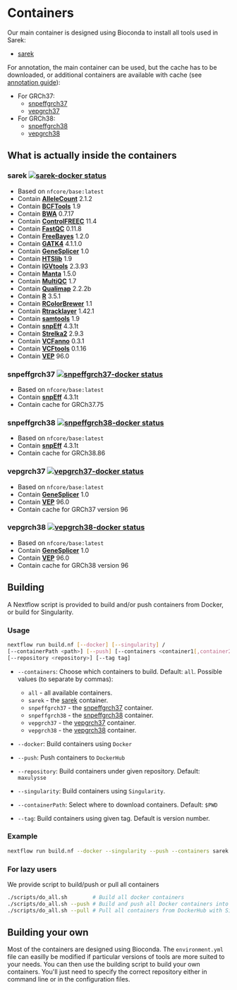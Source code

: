# Containers

Our main container is designed using Bioconda to install all tools used in Sarek:
- [sarek](#sarek-)

For annotation, the main container can be used, but the cache has to be downloaded, or additional containers are available with cache (see [annotation guide](ANNOTATION.md)):
- For GRCh37:
  - [snpeffgrch37](#snpeffgrch37-)
  - [vepgrch37](#vepgrch37-)
- For GRCh38:
  - [snpeffgrch38](#snpeffgrch38-)
  - [vepgrch38](#vepgrch38-)

## What is actually inside the containers


### sarek [![sarek-docker status][sarek-docker-badge]][sarek-docker-link]

- Based on `nfcore/base:latest`
- Contain **[AlleleCount][allelecount-link]** 2.1.2
- Contain **[BCFTools][bcftools-link]** 1.9
- Contain **[BWA][bwa-link]** 0.7.17
- Contain **[ControlFREEC][controlfreec-link]** 11.4
- Contain **[FastQC][fastqc-link]** 0.11.8
- Contain **[FreeBayes][freebayes-link]** 1.2.0
- Contain **[GATK4][gatk4-link]** 4.1.1.0
- Contain **[GeneSplicer][genesplicer-link]** 1.0
- Contain **[HTSlib][htslib-link]** 1.9
- Contain **[IGVtools][igvtools-link]** 2.3.93
- Contain **[Manta][manta-link]** 1.5.0
- Contain **[MultiQC][multiqc-link]** 1.7
- Contain **[Qualimap][qualimap-link]** 2.2.2b
- Contain **[R][r-link]** 3.5.1
- Contain **[RColorBrewer][rcolorbrewer-link]** 1.1
- Contain **[Rtracklayer][rtracklayer-link]** 1.42.1
- Contain **[samtools][samtools-link]** 1.9
- Contain **[snpEff][snpeff-link]** 4.3.1t
- Contain **[Strelka2][strelka-link]** 2.9.3
- Contain **[VCFanno][vcfanno-link]** 0.3.1
- Contain **[VCFtools][vcftools-link]** 0.1.16
- Contain **[VEP][vep-link]** 96.0

### snpeffgrch37 [![snpeffgrch37-docker status][snpeffgrch37-docker-badge]][snpeffgrch37-docker-link]

- Based on `nfcore/base:latest`
- Contain **[snpEff][snpeff-link]** 4.3.1t
- Contain cache for GRCh37.75

### snpeffgrch38 [![snpeffgrch38-docker status][snpeffgrch38-docker-badge]][snpeffgrch38-docker-link]

- Based on `nfcore/base:latest`
- Contain **[snpEff][snpeff-link]** 4.3.1t
- Contain cache for GRCh38.86

### vepgrch37 [![vepgrch37-docker status][vepgrch37-docker-badge]][vepgrch37-docker-link]

- Based on `nfcore/base:latest`
- Contain **[GeneSplicer][genesplicer-link]** 1.0
- Contain **[VEP][vep-link]** 96.0
- Contain cache for GRCh37 version 96

### vepgrch38 [![vepgrch38-docker status][vepgrch38-docker-badge]][vepgrch38-docker-link]

- Based on `nfcore/base:latest`
- Contain **[GeneSplicer][genesplicer-link]** 1.0
- Contain **[VEP][vep-link]** 96.0
- Contain cache for GRCh38 version 96

## Building

A Nextflow script is provided to build and/or push containers from Docker, or build for Singularity.

### Usage

```bash
nextflow run build.nf [--docker] [--singularity] /
[--containerPath <path>] [--push] [--containers <container1[,container2..]>] /
[--repository <repository>] [--tag tag]
```

- `--containers`: Choose which containers to build.
Default: `all`.
Possible values (to separate by commas):
  - `all` -  all available containers.
  - `sarek` - the [sarek](#sarek-) container.
  - `snpeffgrch37` - the [snpeffgrch37](#snpeffgrch37-) container.
  - `snpeffgrch38` - the [snpeffgrch38](#snpeffgrch38-) container.
  - `vepgrch37` - the [vepgrch37](#vepgrch37-) container.
  - `vepgrch38` - the [vepgrch38](#vepgrch38-) container.

- `--docker`: Build containers using `Docker`
- `--push`: Push containers to `DockerHub`
- `--repository`: Build containers under given repository.
Default: `maxulysse`
- `--singularity`: Build containers using `Singularity`.
- `--containerPath`: Select where to download containers.
Default: `$PWD`
- `--tag`: Build containers using given tag.
Default is version number.

### Example

```bash
nextflow run build.nf --docker --singularity --push --containers sarek
```

### For lazy users
We provide script to build/push or pull all containers
```bash
./scripts/do_all.sh        # Build all docker containers
./scripts/do_all.sh --push # Build and push all Docker containers into DockerHub
./scripts/do_all.sh --pull # Pull all containers from DockerHub with Singularity
```

## Building your own
Most of the containers are designed using Bioconda.
The `environment.yml` file can easilly be modified if particular versions of tools are more suited to your needs.
You can then use the building script to build your own containers.
You'll just need to specify the correct repository either in command line or in the configuration files.

[allelecount-link]: https://github.com/cancerit/alleleCount
[bcftools-link]: https://github.com/samtools/bcftools
[bwa-link]: https://github.com/lh3/bwa
[controlfreec-link]: https://github.com/BoevaLab/FREEC/
[fastqc-link]: http://www.bioinformatics.babraham.ac.uk/projects/fastqc/
[freebayes-link]: https://github.com/ekg/freebayes
[gatk4-link]: https://github.com/broadinstitute/gatk
[genesplicer-link]: https://ccb.jhu.edu/software/genesplicer/
[htslib-link]: https://github.com/samtools/htslib
[igvtools-link]: http://software.broadinstitute.org/software/igv/
[manta-link]: https://github.com/Illumina/manta
[multiqc-link]: https://github.com/ewels/MultiQC/
[qualimap-link]: http://qualimap.bioinfo.cipf.es
[r-link]: https://www.r-project.org/
[rcolorbrewer-link]: https://CRAN.R-project.org/package=RColorBrewer
[rtracklayer-link]: https://www.bioconductor.org/packages/release/bioc/html/rtracklayer.html
[samtools-link]: https://github.com/samtools/samtools
[sarek-docker-badge]: https://img.shields.io/docker/automated/maxulysse/sarek.svg
[sarek-docker-link]: https://hub.docker.com/r/maxulysse/sarek
[snpeff-link]: http://snpeff.sourceforge.net/
[snpeffgrch37-docker-badge]: https://img.shields.io/docker/automated/maxulysse/snpeffgrch37.svg
[snpeffgrch37-docker-link]: https://hub.docker.com/r/maxulysse/snpeffgrch37
[snpeffgrch38-docker-badge]: https://img.shields.io/docker/automated/maxulysse/snpeffgrch38.svg
[snpeffgrch38-docker-link]: https://hub.docker.com/r/maxulysse/snpeffgrch38
[strelka-link]: https://github.com/Illumina/strelka
[vcfanno-link]: https://github.com/brentp/vcfanno
[vcftools-link]: https://vcftools.github.io/index.html
[vep-link]: https://github.com/Ensembl/ensembl-vep
[vepgrch37-docker-badge]: https://img.shields.io/docker/automated/maxulysse/vepgrch37.svg
[vepgrch37-docker-link]: https://hub.docker.com/r/maxulysse/vepgrch37
[vepgrch38-docker-badge]: https://img.shields.io/docker/automated/maxulysse/vepgrch38.svg
[vepgrch38-docker-link]: https://hub.docker.com/r/maxulysse/vepgrch38
